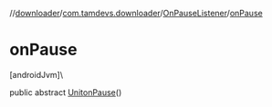 //[downloader](../../../index.md)/[com.tamdevs.downloader](../index.md)/[OnPauseListener](index.md)/[onPause](on-pause.md)

# onPause

[androidJvm]\

public abstract [Unit](https://kotlinlang.org/api/latest/jvm/stdlib/kotlin/-unit/index.html)[onPause](on-pause.md)()
